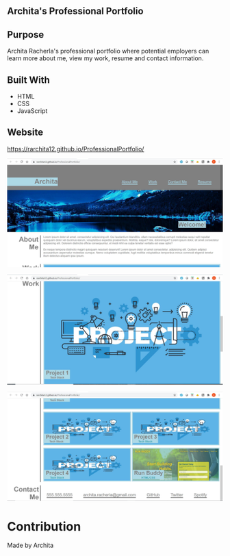 ## Archita's Professional Portfolio
## Purpose

Archita Racherla's professional portfolio where potential employers can learn more about me, view my work, resume and contact information.

## Built With

- HTML
- CSS
- JavaScript

## Website

https://rarchita12.github.io/ProfessionalPortfolio/

![](assets\images\website1.JPG)

![](assets\images\website2.JPG)

![](assets\images\website3.JPG)

# Contribution

Made by Archita

